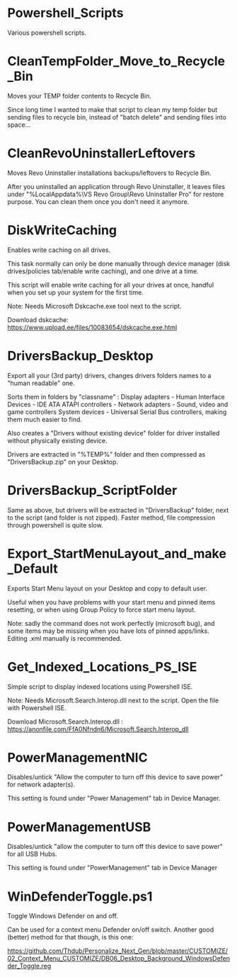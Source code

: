 # Powershell_Scripts
Various powershell scripts.

# CleanTempFolder_Move_to_Recycle_Bin
Moves your TEMP folder contents to Recycle Bin.

Since long time I wanted to make that script to clean my temp folder but sending files to recycle bin, instead of "batch delete" and sending files into space...

# CleanRevoUninstallerLeftovers
Moves Revo Uninstaller installations backups/leftovers to Recycle Bin.

After you uninstalled an application through Revo Uninstaller, it leaves files under "%LocalAppdata%\VS Revo Group\Revo Uninstaller Pro\" for restore purpose. 
You can clean them once you don't need it anymore.

# DiskWriteCaching
Enables write caching on all drives.

This task normally can only be done manually through device manager (disk drives/policies tab/enable write caching), and one drive at a time.

This script will enable write caching for all your drives at once, handful when you set up your system for the first time.

Note: Needs Microsoft Dskcache.exe tool next to the script.

Download dskcache: https://www.upload.ee/files/10083654/dskcache.exe.html

# DriversBackup_Desktop
Export all your (3rd party) drivers, changes drivers folders names to a "human readable" one.

Sorts them in folders by "classname" : Display adapters - Human Interface Devices - IDE ATA ATAPI controllers - Network adapters - Sound, video and game controllers System devices - Universal Serial Bus controllers, making them much easier to find.

Also creates a "Drivers without existing device" folder for driver installed without physically existing device.

Drivers are extracted in "%TEMP%" folder and then compressed as "DriversBackup.zip" on your Desktop.

# DriversBackup_ScriptFolder
Same as above, but drivers will be extracted in "DriversBackup" folder, next to the script (and folder is not zipped). Faster method, file compression through powershell is quite slow.

# Export_StartMenuLayout_and_make_Default
Exports Start Menu layout on your Desktop and copy to default user.

Useful when you have problems with your start menu and pinned items resetting, or when using Group Policy to force start menu layout.

Note: sadly the command does not work perfectly (microsoft bug), and some items may be missing when you have lots of pinned apps/links. Editing .xml manually is recommended.

# Get_Indexed_Locations_PS_ISE
Simple script to display indexed locations using Powershell ISE.

Note: Needs Microsoft.Search.Interop.dll next to the script. Open the file with Powershell ISE.

Download Microsoft.Search.Interop.dll : https://anonfile.com/FfA0Nfndn6/Microsoft.Search.Interop_dll

# PowerManagementNIC
Disables/untick "Allow the computer to turn off this device to save power" for network adapter(s). 

This setting is found under "Power Management" tab in Device Manager.

# PowerManagementUSB
Disables/untick "allow the computer to turn off this device to save power" for all USB Hubs.

This setting is found under "PowerManagement" tab in Device Manager

# WinDefenderToggle.ps1
Toggle Windows Defender on and off. 

Can be used for a context menu Defender on/off switch. Another good (better) method for that though, is this one:

https://github.com/Thdub/Personalize_Next_Gen/blob/master/CUSTOMIZE/02_Context_Menu_CUSTOMIZE/DB06_Desktop_Background_WindowsDefender_Toggle.reg
